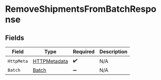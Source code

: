 # RemoveShipmentsFromBatchResponse


## Fields

| Field                                                   | Type                                                    | Required                                                | Description                                             |
| ------------------------------------------------------- | ------------------------------------------------------- | ------------------------------------------------------- | ------------------------------------------------------- |
| `HttpMeta`                                              | [HTTPMetadata](../../Models/Components/HTTPMetadata.md) | :heavy_check_mark:                                      | N/A                                                     |
| `Batch`                                                 | [Batch](../../Models/Components/Batch.md)               | :heavy_minus_sign:                                      | N/A                                                     |